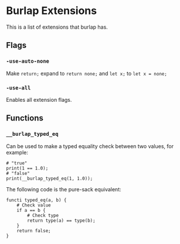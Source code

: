 # Burlap Extensions

This is a list of extensions that burlap has.

## Flags

### `-use-auto-none`

Make `return;` expand to `return none;` and `let x;` to `let x = none;`

### `-use-all`

Enables all extension flags.

## Functions

### `__burlap_typed_eq`

Can be used to make a typed equality check between two values, for example:
```
# "true"
print(1 == 1.0);
# "false"
print(__burlap_typed_eq(1, 1.0));
```

The following code is the pure-sack equivalent:
```
functi typed_eq(a, b) {
    # Check value
    if a == b {
        # Check type
        return type(a) == type(b);
    }
    return false;
}
```
